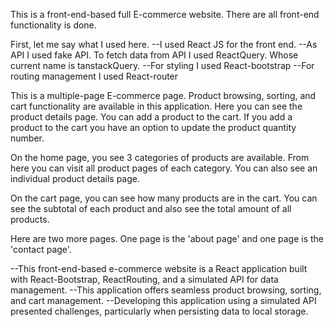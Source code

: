 
This is a front-end-based full E-commerce website. There are all front-end functionality is done.

First, let me say what I used here. --I used React JS for the front end. --As API I used fake API. To fetch data from API I used ReactQuery. Whose current name is tanstackQuery. --For styling I used React-bootstrap --For routing management I used React-router

This is a multiple-page E-commerce page. Product browsing, sorting, and cart functionality are available in this application. Here you can see the product details page. You can add a product to the cart. If you add a product to the cart you have an option to update the product quantity number.

On the home page, you see 3 categories of products are available. From here you can visit all product pages of each category. You can also see an individual product details page.

On the cart page, you can see how many products are in the cart. You can see the subtotal of each product and also see the total amount of all products.

Here are two more pages. One page is the 'about page' and one page is the 'contact page'.



--This front-end-based e-commerce website is a React application built with React-Bootstrap, ReactRouting, and a simulated API for data management.
--This application offers seamless product browsing, sorting, and cart management.
--Developing this application using a simulated API presented challenges, particularly when persisting data to local storage.
